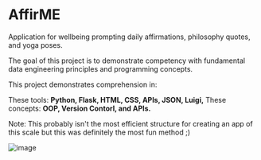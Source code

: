 # AffirME
Application for wellbeing prompting daily affirmations, philosophy quotes, and yoga poses.

The goal of this project is to demonstrate competency with fundamental data engineering principles
and programming concepts.

This project demonstrates comprehension in:

These tools: **Python, Flask, HTML, CSS, APIs, JSON, Luigi,**
These concepts: **OOP, Version Contorl, and APIs.**

Note: This probably isn't the most efficient structure for creating an app of this scale but this was definitely the most fun method ;)

![image](https://github.com/rickyringler/AffirME/assets/135162902/02c5ca1f-0c2d-4bc9-937d-ff8e4ad76418)

